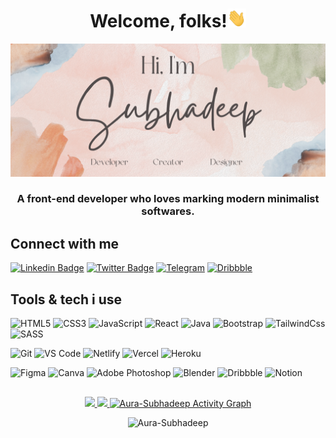 <h1 align="center" >Welcome, folks!<img src="https://raw.githubusercontent.com/ABSphreak/ABSphreak/master/gifs/Hi.gif" width="30px" height="30px"></h1>
<img src="./Profile.png">

<h3 align="center" >A front-end developer who loves marking modern minimalist softwares.</h3>

## Connect with me

[![Linkedin Badge](https://img.shields.io/badge/-Linkedin-blue?style=flat&logo=Linkedin&logoColor=white&link=https://www.linkedin.com)](https://www.linkedin.com)
[![Twitter Badge](https://img.shields.io/badge/-Twitter-1ca0f1?style=flat&labelColor=1ca0f1&logo=twitter&logoColor=white&link=https://twitter.com/Aura)](https://twitter.com/_Aura)
[![Telegram](https://img.shields.io/badge/Telegram-2CA5E0?style=flat&logo=telegram&logoColor=white&link=https://t.me/AuraSubhadeeP/)](https://t.me/AuraSubhadeeP)
[![Dribbble](https://img.shields.io/badge/-Dribbble-EA4C89?style=flat&logo=dribbble&logoColor=white&link=https://dribbble.com/_Aura/)](https://dribbble.com/_Aura)

## Tools & tech i use

![HTML5](https://img.shields.io/badge/HTML5-%23E34F26.svg?style=flat&logo=html5&logoColor=white)
![CSS3](https://img.shields.io/badge/CSS3-%231572B6.svg?style=flat&logo=css3&logoColor=white)
![JavaScript](https://img.shields.io/badge/-JavaScript-%23F7DF1C?style=flat&logo=javascript&logoColor=000000&labelColor=%23F7DF1C&color=%23FFCE5A)
![React](https://img.shields.io/badge/React-%2320232a.svg?style=flat&logo=react&logoColor=%2361DAFB)
![Java](https://img.shields.io/badge/Java-%23F5792A.svg?style=flat&logo=java&logoColor=white)
![Bootstrap](https://img.shields.io/badge/Bootstrap-%23563D7C.svg?style=flat&logo=bootstrap&logoColor=white)
![TailwindCss](https://img.shields.io/badge/-TailwindCss-%231a202c?style=flat&logo=tailwind-css)
![SASS](https://img.shields.io/badge/SASS-hotpink.svg?style=flat&logo=SASS&logoColor=white)

![Git](https://img.shields.io/badge/Git-%23F05033.svg?style=flat&logo=git&logoColor=white)
![VS Code](https://img.shields.io/badge/VS%20Code-0078d7.svg?style=flat&logo=visual-studio-code&logoColor=white)
![Netlify](https://img.shields.io/badge/Netlify-%23000000.svg?style=flat&logo=netlify&logoColor=#00C7B7)
![Vercel](https://img.shields.io/badge/-Vercel-%23ffffff?style=flat&logo=vercel&logoColor=000000)
![Heroku](https://img.shields.io/badge/Heroku-%23430098.svg?style=flat&logo=heroku&logoColor=white)

![Figma](https://img.shields.io/badge/Figma-EA4C89?style=flat&logo=figma&logoColor=white)
![Canva](https://img.shields.io/badge/Canva-%2300C4CC.svg?style=flat&logo=Canva&logoColor=white)
![Adobe Photoshop](https://img.shields.io/badge/Adobe%20photoshop-%2331A8FF.svg?style=flat&logo=adobe%20photoshop&logoColor=white)
![Blender](https://img.shields.io/badge/Blender-%23F5792A.svg?style=flat&logo=blender&logoColor=white)
![Dribbble](https://img.shields.io/badge/Dribbble-EA4C89?style=flat&logo=dribbble&logoColor=white)
![Notion](https://img.shields.io/badge/Notion-%23000000.svg?style=flat&logo=notion&logoColor=white)

##  
<p align="center">
<a href="https://github.com/Aura-Subhadeep">
<img src="https://github-readme-stats-1-aura-subhadeep.vercel.app/api?username=Aura-Subhadeep&show_icons=true&theme=nightowl"/>
<img src="https://streak-stats.demolab.com?user=Aura-Subhadeep&theme=nightowl" />
<img alt="Aura-Subhadeep Activity Graph" src="https://github-readme-activity-graph.cyclic.app/graph/?username=Aura-Subhadeep&theme=nightowl" />
</a>
</p>
<p align="center">
<img src="https://komarev.com/ghpvc/?username=Aura-Subhadeep&color=0e75b6" alt="Aura-Subhadeep" />
</p>
